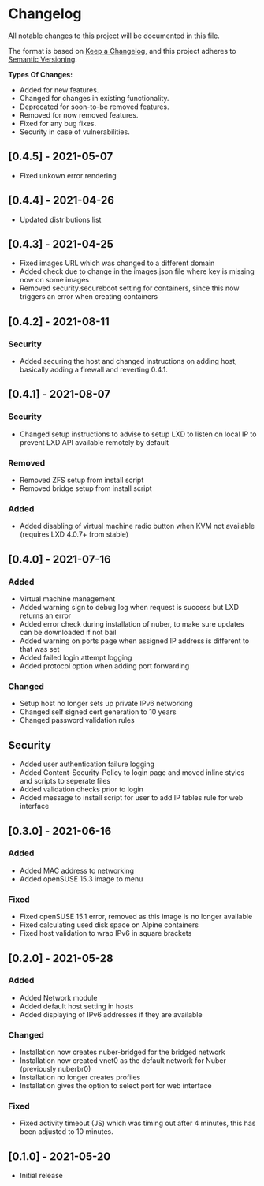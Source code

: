 # Changelog

All notable changes to this project will be documented in this file.

The format is based on [Keep a Changelog](https://keepachangelog.com/en/1.0.0/),
and this project adheres to [Semantic Versioning](https://semver.org/spec/v2.0.0.html).

**Types Of Changes:**

- Added for new features.
- Changed for changes in existing functionality.
- Deprecated for soon-to-be removed features.
- Removed for now removed features.
- Fixed for any bug fixes.
- Security in case of vulnerabilities.

## [0.4.5] - 2021-05-07

- Fixed unkown error rendering

## [0.4.4] - 2021-04-26

- Updated distributions list

## [0.4.3] - 2021-04-25

- Fixed images URL which was changed to a different domain
- Added check due to change in the images.json file where key is missing now on some images
- Removed security.secureboot setting for containers, since this now triggers an error when creating containers

## [0.4.2] - 2021-08-11

### Security

- Added securing the host and changed instructions on adding host, basically adding a firewall and reverting 0.4.1.

## [0.4.1] - 2021-08-07

### Security

- Changed setup instructions to advise to setup LXD to listen on local IP to prevent LXD API available remotely by default

### Removed

- Removed ZFS setup from install script
- Removed bridge setup from install script

### Added

- Added disabling of virtual machine radio button when KVM not available (requires LXD 4.0.7+ from stable)

## [0.4.0] - 2021-07-16

### Added

- Virtual machine management
- Added warning sign to debug log when request is success but LXD returns an error
- Added error check during installation of nuber, to make sure updates can be downloaded if not bail
- Added warning on ports page when assigned IP address is different to that was set
- Added failed login attempt logging
- Added protocol option when adding port forwarding

### Changed

- Setup host no longer sets up private IPv6 networking
- Changed self signed cert generation to 10 years
- Changed password validation rules

## Security

- Added user authentication failure logging
- Added Content-Security-Policy to login page and moved inline styles and scripts to seperate files
- Added validation checks prior to login
- Added message to install script for user to add IP tables rule for web interface

## [0.3.0] - 2021-06-16

### Added

- Added MAC address to networking
- Added openSUSE 15.3 image to menu

### Fixed

- Fixed openSUSE 15.1 error, removed as this image is no longer available
- Fixed calculating used disk space on Alpine containers
- Fixed host validation to wrap IPv6 in square brackets

## [0.2.0] - 2021-05-28

### Added

- Added Network module
- Added default host setting in hosts
- Added displaying of IPv6 addresses if they are available

### Changed

- Installation now creates nuber-bridged for the bridged network
- Installation now created vnet0 as the default network for Nuber (previously nuberbr0)
- Installation no longer creates profiles
- Installation gives the option to select port for web interface

### Fixed

- Fixed activity timeout (JS) which was timing out after 4 minutes, this has been adjusted to 10 minutes.

## [0.1.0] - 2021-05-20

- Initial release
